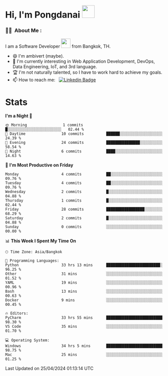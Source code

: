<h1 align="left">Hi, I'm Pongdanai <img src="https://media.giphy.com/media/hvRJCLFzcasrR4ia7z/giphy.gif" width="40"></h1>

### :man_technologist: &nbsp;About Me :

I am a Software Developer <img src="https://media.giphy.com/media/WUlplcMpOCEmTGBtBW/giphy.gif" width="30"> from Bangkok, TH.

- 😄 I'm ambivert (maybe).
- 🌱 I'm currently interesting in Web Application Development, DevOps, Data Engineering, IoT, and 3rd language.
- 🏆 I'm not naturally talented, so I have to work hard to achieve my goals.
- 📫 How to reach me: &nbsp; [![Linkedin Badge](https://img.shields.io/badge/-pongdanai-blue?style=flat&logo=Linkedin&logoColor=white)](https://www.linkedin.com/in/pongdanai)

# Stats

<!--START_SECTION:waka-->
**I'm a Night 🦉** 

```text
🌞 Morning                1 commits           █░░░░░░░░░░░░░░░░░░░░░░░░   02.44 % 
🌆 Daytime                10 commits          ██████░░░░░░░░░░░░░░░░░░░   24.39 % 
🌃 Evening                24 commits          ███████████████░░░░░░░░░░   58.54 % 
🌙 Night                  6 commits           ████░░░░░░░░░░░░░░░░░░░░░   14.63 % 
```
📅 **I'm Most Productive on Friday** 

```text
Monday                   4 commits           ██░░░░░░░░░░░░░░░░░░░░░░░   09.76 % 
Tuesday                  4 commits           ██░░░░░░░░░░░░░░░░░░░░░░░   09.76 % 
Wednesday                2 commits           █░░░░░░░░░░░░░░░░░░░░░░░░   04.88 % 
Thursday                 1 commits           █░░░░░░░░░░░░░░░░░░░░░░░░   02.44 % 
Friday                   28 commits          █████████████████░░░░░░░░   68.29 % 
Saturday                 2 commits           █░░░░░░░░░░░░░░░░░░░░░░░░   04.88 % 
Sunday                   0 commits           ░░░░░░░░░░░░░░░░░░░░░░░░░   00.00 % 
```


📊 **This Week I Spent My Time On** 

```text
🕑︎ Time Zone: Asia/Bangkok

💬 Programming Languages: 
Python                   33 hrs 13 mins      ████████████████████████░   96.25 % 
Other                    31 mins             ░░░░░░░░░░░░░░░░░░░░░░░░░   01.52 % 
YAML                     19 mins             ░░░░░░░░░░░░░░░░░░░░░░░░░   00.96 % 
Bash                     13 mins             ░░░░░░░░░░░░░░░░░░░░░░░░░   00.63 % 
Docker                   9 mins              ░░░░░░░░░░░░░░░░░░░░░░░░░   00.45 % 

🔥 Editors: 
PyCharm                  33 hrs 55 mins      █████████████████████████   98.30 % 
VS Code                  35 mins             ░░░░░░░░░░░░░░░░░░░░░░░░░   01.70 % 

💻 Operating System: 
Windows                  34 hrs 5 mins       █████████████████████████   98.75 % 
Mac                      25 mins             ░░░░░░░░░░░░░░░░░░░░░░░░░   01.25 % 
```


 Last Updated on 25/04/2024 01:13:14 UTC
<!--END_SECTION:waka-->
